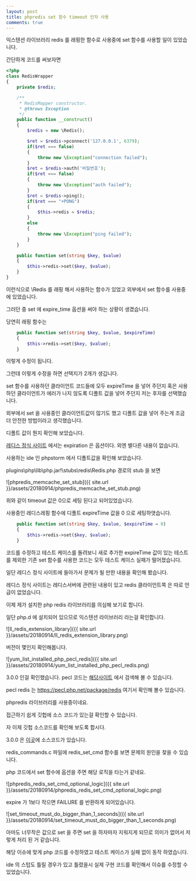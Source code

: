 ```yaml
---
layout: post
title: phpredis set 함수 timeout 인자 사용
comments: true
---
```


익스텐션 라이브러리 redis 를 래핑한 함수로 사용중에 set 함수를 사용할 일이 있었습니다.

간단하게 코드를 써보자면

```php
<?php
class RedisWrapper
{
    private $redis;

    /**
     * RedisMapper constructor.
     * @throws Exception
     */
    public function __construct()
    {
        $redis = new \Redis();

        $ret = $redis->pconnect('127.0.0.1', 6379);
        if($ret === false)
        {
            throw new \Exception("connection failed");
        }
        $ret = $redis->auth('비밀번호');
        if($ret === false)
        {
            throw new \Exception("auth failed");
        }
        $ret = $redis->ping();
        if($ret === "+PONG")
        {
            $this->redis = $redis;
        }
        else
        {
            throw new \Exception("ping failed");
        }
    }

    public function set(string $key, $value)
    {
        $this->redis->set($key, $value);
    }
}
```

이런식으로 \Redis 를 래핑 해서 사용하는 함수가 있었고 외부에서 set 함수를 사용중에 있었습니다. 

그러던 중 set 에 expire_time 옵션을 써야 하는 상황이 생겼습니다.

당연히 래핑 함수는
 
```php
    public function set(string $key, $value, $expireTime)
    {
        $this->redis->set($key, $value);
    }

```

이렇게 수정이 됩니다. 

그런데 이렇게 수정을 하면 선택지가 2개가 생깁니다.

set 함수를 사용하던 클라이언트 코드들에 모두 expireTime 을 넣어 주던지 혹은 사용하던 클라이언트가 에러가 나지 않도록 디폴트 값을 넣어 주던지 저는 후자를 선택했습니다. 

외부에서 set 을 사용중인 클라이언트값이 많기도 했고 디폴트 값을 넣어 주는게 조금 더 안전한 방법이라고 생각했습니다. 

디폴트 값이 뭔지 확인해 보았습니다.   

[레디스 정식 사이트](https://redis.io/commands/set) 에서는 expiration 은 옵션이다. 외엔 별다른 내용이 없습니다.

사용하는 ide 인 phpstorm 에서 디폴트값을 확인해 보았습니다.

plugins\php\lib\php.jar!\stubs\redis\Redis.php 경로의 stub 을 보면

![phpredis_memcache_set_stub]({{ site.url }}/assets/20180914/phpredis_memcache_set_stub.png)

위와 같이 timeout 값은 0으로 세팅 된다고 되어있었습니다.

사용중인 레디스레핑 함수에 디폴트 expireTime 값을 0 으로 세팅하엿습니다.

```php
    public function set(string $key, $value, $expireTime = 0)
    {
        $this->redis->set($key, $value);
    }
```

코드를 수정하고 테스트 케이스를 돌려보니 새로 추가한 expireTime 값이 있는 테스트를 제외한 기존 set 함수를 사용한 코드는 모두 테스트 케이스 실패가 떨어졌습니다.

일단 레디스 정식 사이트에 들아가서 문제가 될 만한 내용을 확인해 봤습니다.

레디스 정식 사이트는 레디스서버에 관련된 내용이 있고 redis 클라이언트쪽 은 따로 언급이 없었습니다.

이제 제가 설치한 php redis 라이브러리를 의심해 보기로 합니다. 

일단 php.d 에 설치되어 있으므로 익스텐션 라이브러리 라는걸 확인합니다.

![ll_redis_extension_library]({{ site.url }}/assets/20180914/ll_redis_extension_library.png)

버전이 몇인지 확인해봅니다. 

![yum_list_installed_php_pecl_redis]({{ site.url }}/assets/20180914/yum_list_installed_php_pecl_redis.png)

3.0.0 인걸 확인했습니다. pecl 코드는 [해당사이트](https://pecl.php.net/) 에서 검색해 볼 수 있습니다.

pecl redis 는 https://pecl.php.net/package/redis 여기서 확인해 볼수 있습니다. 

phpredis 라이브러리를 사용중이네요.

접근하기 쉽게 깃헙에 소스 코드가 있는걸 확인할 수 있습니다.

자 이제 깃헙 소스코드를 확인해 보도록 합시다.

3.0.0 은 [이곳](https://github.com/phpredis/phpredis/tree/3.0.0)에 소스코드가 있습니다.

redis_commands.c 파일에 redis_set_cmd 함수를 보면 문제의 원인을 찾을 수 있습니다.

php 코드에서 set 함수에 옵션을 주면 해당 로직을 타는거 같네요.

![phpredis_redis_set_cmd_optional_logic]({{ site.url }}/assets/20180914/phpredis_redis_set_cmd_optional_logic.png)

expire 가 1보다 작으면 FAILURE 를 반환하게 되어있습니다.

![set_timeout_must_do_bigger_than_1_seconds]({{ site.url }}/assets/20180914/set_timeout_must_do_bigger_than_1_seconds.png)

아마도 너무작은 값으로 set 을 주면 set 을 하자마자 지워지게 되므로 의미가 없어서 저렇게 처리 된 거 같습니다.

해당 이슈에 맞게 php 코드를 수정하였고 테스트 케이스가 실패 없이 동작 하였습니다.

ide 의 스텁도 틀릴 경우가 있고 틀렸을시 실제 구현 코드를 확인해서 이슈를 수정할 수 있었습니다.
